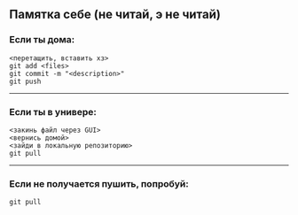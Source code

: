 ## Памятка себе (не читай, э не читай) ##

### Если ты дома: ###
`<перетащить, вставить хз>`\
`git add <files>`\
`git commit -m "<description>"`\
`git push`

<hr>

### Если ты в универе: ###
`<закинь файл через GUI>`\
`<вернись домой>`\
`<зайди в локальную репозиторию>`\
`git pull`

<hr>

### Если не получается пушить, попробуй: ###
`git pull`
